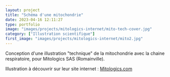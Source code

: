```yaml
---
layout: project
title: "Schéma d'une mitochondrie"
date: 2023-04-16 12:11:27
type: portfolio
image: "images/projects/mitologics-internet/mito-tech-cover.jpg"
category: ["Illustration scientifique"]
first_image: "images/projects/mitologics-internet/mito2.jpg"
---
```


Conception d'une illustration "technique" de la mitochondrie avec la chaine respiratoire, pour Mitologics SAS (Romainville).

Illustration à découvrir sur leur site internet : <a href="https://www.mitologics.com/about/#why"> Mitologics.com </a>